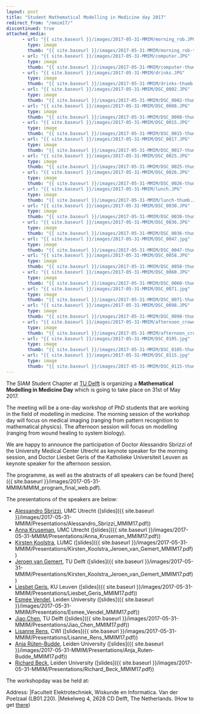 ```yaml
---
layout: post
title: "Student Mathematical Modelling in Medicine day 2017"
redirect_from: "/mmim17/"
discontinued: true
attached_media:
      - url: "{{ site.baseurl }}/images/2017-05-31-MMIM/morning_rob.JPG"
        type: image
        thumb: "{{ site.baseurl }}/images/2017-05-31-MMIM/morning_rob-thumb.JPG"
      - url: "{{ site.baseurl }}/images/2017-05-31-MMIM/computer.JPG"
        type: image
        thumb: "{{ site.baseurl }}/images/2017-05-31-MMIM/computer-thumb.JPG"
      - url: "{{ site.baseurl }}/images/2017-05-31-MMIM/drinks.JPG"
        type: image
        thumb: "{{ site.baseurl }}/images/2017-05-31-MMIM/drinks-thumb.JPG"
      - url: "{{ site.baseurl }}/images/2017-05-31-MMIM/DSC_0002.JPG"
        type: image
        thumb: "{{ site.baseurl }}/images/2017-05-31-MMIM/DSC_0002-thumb.JPG"
      - url: "{{ site.baseurl }}/images/2017-05-31-MMIM/DSC_0008.JPG"
        type: image
        thumb: "{{ site.baseurl }}/images/2017-05-31-MMIM/DSC_0008-thumb.JPG"
      - url: "{{ site.baseurl }}/images/2017-05-31-MMIM/DSC_0015.JPG"
        type: image
        thumb: "{{ site.baseurl }}/images/2017-05-31-MMIM/DSC_0015-thumb.JPG"
      - url: "{{ site.baseurl }}/images/2017-05-31-MMIM/DSC_0017.JPG"
        type: image
        thumb: "{{ site.baseurl }}/images/2017-05-31-MMIM/DSC_0017-thumb.JPG"
      - url: "{{ site.baseurl }}/images/2017-05-31-MMIM/DSC_0025.JPG"
        type: image
        thumb: "{{ site.baseurl }}/images/2017-05-31-MMIM/DSC_0025-thumb.JPG"
      - url: "{{ site.baseurl }}/images/2017-05-31-MMIM/DSC_0026.JPG"
        type: image
        thumb: "{{ site.baseurl }}/images/2017-05-31-MMIM/DSC_0026-thumb.JPG"
      - url: "{{ site.baseurl }}/images/2017-05-31-MMIM/lunch.JPG"
        type: image
        thumb: "{{ site.baseurl }}/images/2017-05-31-MMIM/lunch-thumb.JPG"
      - url: "{{ site.baseurl }}/images/2017-05-31-MMIM/DSC_0030.JPG"
        type: image
        thumb: "{{ site.baseurl }}/images/2017-05-31-MMIM/DSC_0030-thumb.JPG"
      - url: "{{ site.baseurl }}/images/2017-05-31-MMIM/DSC_0036.JPG"
        type: image
        thumb: "{{ site.baseurl }}/images/2017-05-31-MMIM/DSC_0036-thumb.JPG"
      - url: "{{ site.baseurl }}/images/2017-05-31-MMIM/DSC_0047.jpg"
        type: image
        thumb: "{{ site.baseurl }}/images/2017-05-31-MMIM/DSC_0047-thumb.jpg"
      - url: "{{ site.baseurl }}/images/2017-05-31-MMIM/DSC_0058.JPG"
        type: image
        thumb: "{{ site.baseurl }}/images/2017-05-31-MMIM/DSC_0058-thumb.JPG"
      - url: "{{ site.baseurl }}/images/2017-05-31-MMIM/DSC_0060.JPG"
        type: image
        thumb: "{{ site.baseurl }}/images/2017-05-31-MMIM/DSC_0060-thumb.JPG"
      - url: "{{ site.baseurl }}/images/2017-05-31-MMIM/DSC_0071.jpg"
        type: image
        thumb: "{{ site.baseurl }}/images/2017-05-31-MMIM/DSC_0071-thumb.jpg"
      - url: "{{ site.baseurl }}/images/2017-05-31-MMIM/DSC_0098.JPG"
        type: image
        thumb: "{{ site.baseurl }}/images/2017-05-31-MMIM/DSC_0098-thumb.JPG"
      - url: "{{ site.baseurl }}/images/2017-05-31-MMIM/afternoon_crowd.JPG"
        type: image
        thumb: "{{ site.baseurl }}/images/2017-05-31-MMIM/afternoon_crowd-thumb.JPG"
      - url: "{{ site.baseurl }}/images/2017-05-31-MMIM/DSC_0105.jpg"
        type: image
        thumb: "{{ site.baseurl }}/images/2017-05-31-MMIM/DSC_0105-thumb.jpg"
      - url: "{{ site.baseurl }}/images/2017-05-31-MMIM/DSC_0115.jpg"
        type: image
        thumb: "{{ site.baseurl }}/images/2017-05-31-MMIM/DSC_0115-thumb.jpg"
---
```


The SIAM Student Chapter at [TU Delft] is organizing a **Mathematical Modelling in Medicine Day** which is going to take place on 31st of May 2017.

The meeting will be a one-day workshop of PhD students that are working in the field of modelling in medicine. The morning session of the workshop day will focus on medical imaging (ranging from pattern recognition to mathematical physics). The afternoon session will focus on modelling (ranging from wound healing to system biology).

We are happy to announce the participation of Doctor Alessandro Sbrizzi of the University Medical Center Utrecht as keynote speaker for the morning session, and Doctor Liesbet Geris of the Katholieke Universiteit Leuven as keynote speaker for the afternoon session.

The programme, as well as the abstracts of all speakers can be found [here]({{ site.baseurl }}/images/2017-05-31-MMIM/MMIM_program_final_web.pdf).

The presentations of the speakers are below:

   * [Alessandro Sbrizzi], UMC Utrecht ([slides]({{ site.baseurl }}/images/2017-05-31-MMIM/Presentations/Alessandro_Sbrizzi_MMIM17.pdf))
   * [Anna Kruseman], UMC Utrecht ([slides]({{ site.baseurl }}/images/2017-05-31-MMIM/Presentations/Anna_Kruseman_MMIM17.pdf))
   * [Kirsten Koolstra], LUMC ([slides]({{ site.baseurl }}/images/2017-05-31-MMIM/Presentations/Kirsten_Koolstra_Jeroen_van_Gemert_MMIM17.pdf))
   * [Jeroen van Gemert], TU Delft ([slides]({{ site.baseurl }}/images/2017-05-31-MMIM/Presentations/Kirsten_Koolstra_Jeroen_van_Gemert_MMIM17.pdf))
   * [Liesbet Geris], KU Leuven ([slides]({{ site.baseurl }}/images/2017-05-31-MMIM/Presentations/Liesbet_Geris_MMIM17.pdf))
   * [Esmée Vendel], Leiden University ([slides]({{ site.baseurl }}/images/2017-05-31-MMIM/Presentations/Esmee_Vendel_MMIM17.pdf))
   * [Jiao Chen], TU Delft ([slides]({{ site.baseurl }}/images/2017-05-31-MMIM/Presentations/Jiao_Chen_MMIM17.pdf))
   * [Lisanne Rens], CWI ([slides]({{ site.baseurl }}/images/2017-05-31-MMIM/Presentations/Lisanne_Rens_MMIM17.pdf))
   * [Anja Rüten-Budde], Leiden University ([slides]({{ site.baseurl }}/images/2017-05-31-MMIM/Presentations/Anja_Ruten-Budde_MMIM17.pdf))
   * [Richard Beck], Leiden University ([slides]({{ site.baseurl }}/images/2017-05-31-MMIM/Presentations/Richard_Beck_MMIM17.pdf))


The workshopday was be held at:

Address: |Faculteit Elektrotechniek, Wiskunde en Informatica. Van der Poelzaal (LB01.220).
         |Mekelweg 4, 2628 CD  Delft, The Netherlands. (How to get [there])

[mail sscdelft]: mailto:SIAMSC-EWI@tudelft.nl
[there]: http://www.ewi.tudelft.nl/en/the-faculty/contact/
[TU Delft]: http://tudelft.nl/
[Alessandro Sbrizzi]: https://www.linkedin.com/in/alessandro-sbrizzi-b444507/?ppe=1
[Liesbet Geris]: https://www.kuleuven.be/wieiswie/nl/person/00035945
[Jiao Chen]: http://www.ewi.tudelft.nl/over-de-faculteit/afdelingen/toegepaste-wiskunde/numerieke-wiskunde/mensen/phd-studenten/j-chen/
[Kirsten Koolstra]: https://www.lumc.nl/org/radiologie/medewerkers/kkoolstra
[Jeroen van Gemert]: http://cas.tudelft.nl/People/bio.php?id=336
[Lisanne Rens]: https://www.cwi.nl/people/2672
[Anna Kruseman]: https://www.staff.science.uu.nl/~3475778/
[Esmée Vendel]: https://www.universiteitleiden.nl/medewerkers/esmee-vendel
[Anja Rüten-Budde]: https://www.universiteitleiden.nl/en/staffmembers/1/anja-ruten-budde
[Richard Beck]: https://www.universiteitleiden.nl/medewerkers/richard-beck#tab-1
[form]: https://goo.gl/v56n6s